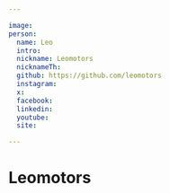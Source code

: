 ```yaml
---

image:
person:
  name: Leo
  intro:
  nickname: Leomotors
  nicknameTh:
  github: https://github.com/leomotors
  instagram:
  x:
  facebook:
  linkedin:
  youtube:
  site:

---
```


# Leomotors